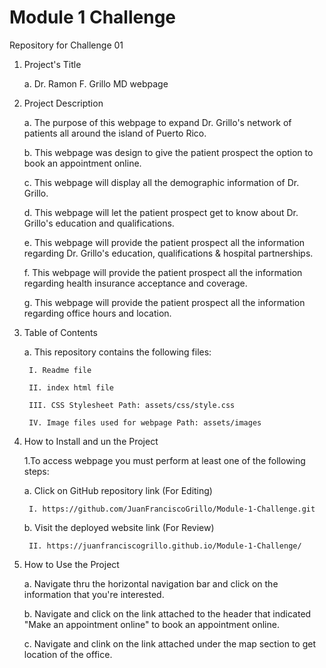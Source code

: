 # Module 1 Challenge

 Repository for Challenge 01 

 1. Project's Title
	
	a. Dr. Ramon F. Grillo MD webpage
	
2. Project Description

	a. The purpose of this webpage to expand Dr. Grillo's network of patients all around the island of Puerto Rico.
	
	b. This webpage was design to give the patient prospect the option to book an appointment online.
		
	c. This webpage will display all the demographic information of Dr. Grillo.
	
	d. This webpage will let the patient prospect get to know about Dr. Grillo's education and qualifications.
	
	e. This webpage will provide the patient prospect all the information regarding Dr. Grillo's education, qualifications & hospital partnerships.

	f. This webpage will provide the patient prospect all the information regarding health insurance acceptance and coverage.

	g. This webpage will provide the patient prospect all the information regarding office hours and location.

3. Table of Contents

	a. This repository contains the following files:
		
		I. Readme file

		II. index html file

		III. CSS Stylesheet Path: assets/css/style.css

		IV. Image files used for webpage Path: assets/images 

4. How to Install and un the Project

	1.To access webpage you must perform at least one of the following steps:

	a. Click on GitHub repository link (For Editing)

		I. https://github.com/JuanFranciscoGrillo/Module-1-Challenge.git 
	
	b. Visit the deployed website link (For Review)

		II. https://juanfranciscogrillo.github.io/Module-1-Challenge/

5. How to Use the Project

	a. Navigate thru the horizontal navigation bar and click on the information that you're interested.
	
    b. Navigate and click on the link attached to the header that indicated "Make an appointment online" to book an appointment online.
	
	c. Navigate and clink on the link attached under the map section to get location of the office.

